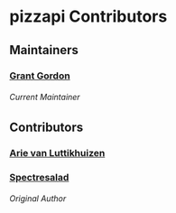 # pizzapi Contributors

## Maintainers

### [Grant Gordon](https://github.com/gamagori)
###### Current Maintainer

## Contributors

### [Arie van Luttikhuizen](https://github.com/aluttik)
### [Spectresalad](https://github.com/spectresalad)
###### Original Author
